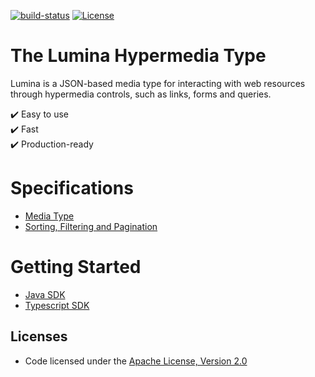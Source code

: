 [![build-status](../../workflows/Build/badge.svg)](../../actions?query=workflow%3ABuild)
[![License](https://img.shields.io/badge/License-Apache_2.0-blue.svg)](https://opensource.org/licenses/Apache-2.0)

# The Lumina Hypermedia Type

Lumina is a JSON-based media type for interacting with web resources through hypermedia controls,
such as links, forms and queries.

✔️ Easy to use  
✔️ Fast  
✔️ Production-ready

# Specifications

* [Media Type](docs/media-type.MD)
* [Sorting, Filtering and Pagination](docs/filtering.MD)

# Getting Started

* [Java SDK](java/README.md)
* [Typescript SDK](typescript/README.md)

## Licenses

* Code licensed under the [Apache License, Version 2.0](LICENSE)